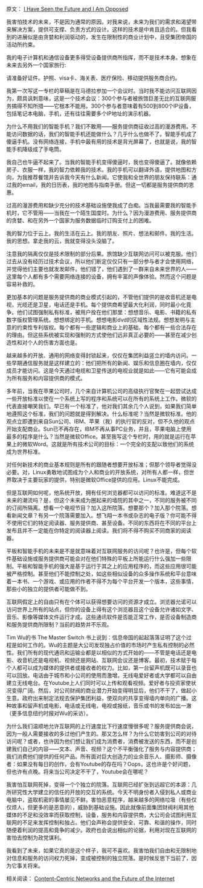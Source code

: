 原文： <a href="http://core77.com/blog/columns/i_have_seen_the_future_and_i_am_opposed_18532.asp">I Have Seen the Future and I Am Opposed</a>

我害怕技术的未来，不是因为通常的原因。对我来说，未来为我们的需求和渴望带来解决方案，提供可支撑、负责方式的设计。这样的技术是中肯且适合的。但我看到的进展似是由贪婪和利润驱动的，发生在限制性的商业计划中，且受集团帝国的活动所约束。

我的电子计算机和通信设备更多得受设备提供商所指挥，而不是技术本身。想象在未来去另外一个国家旅行:

请准备好证件。护照、visa卡、海关表、医疗保险、移动提供服务商合约。

我第一次写这一专栏的草稿是在马德拉参加一个会议时。当时我不能访问互联网因为，颇具讽刺意味，这是一个技术会议：300个参与者被旅馆巨差无比的互联网服务搞得不知所措——它根本不能用。300个参与者意味着有500到800个IP设备，包括笔记本电脑，手机，还有往往需要多个IP地址的演示机器。

为什么不用我们的智能手机？我们不敢用——服务提供商征收过高的漫游费用。不能访问数据的话，我们的智能手机还能做什么？几乎什么也做不了。智能手机成了傻逼手机。没有网络连接，手机中最有用的技术是背光屏幕了，也就是说，我的智能手机降级成了手电筒。

我自己也牛逼不起来了。当我的智能手机变得傻逼时，我也变得傻逼了。就像依赖房子、衣服一样，我的智力依赖我的技术。我的手机可以翻译外语，提供地图和方向，为我推荐餐馆并告诉我今天有什么新闻。它使我和全世界的朋友保持联系：通过我的email，我的日历表，我的地图与指南手册。但这一切都是服务提供商的恩惠。

过高的漫游费用和缺少充分的技术基础设施使我成了白痴。当我最需要我的智能手机时，它不管用——当我在一个陌生国度时。为什么？因为漫游费用、服务提供商的贪婪、和在另外一个国家为服务数据临时订购支付上的困难。

我的智力位于云上。我的生活在云上。我的朋友、照片、想法和邮件。我的生活。我的思想。拿走我的云，我就变得没头没脑了。

注意我的隔离仅仅是技术限制的部分后果。旅馆缺少互联网访问可以被克服。他们过去从没有经历过技术会议，所以他们断定仅仅只有一部分参与者才会使用网络，并觉得他们主要也就发发邮件。他们错了，他们遇到了一群来自未来世界的人——这里每个人都有多个需要网络连接的设备，拥有丰富的声像体验。然而这个问题是容易补救的。

更加基本的问题是服务提供商的商业模式引起的，不管他们提供的是收音机还是电视，光缆还是卫星，电话还是手机。每个提供商希望最大化利润，同时最小化竟争。他们试图强制私有标准，被用户拴在他们那里：想想音乐、电影、书籍的私有数字版权管理系统。想想绑定的手机。想想电影dvd的区域性法规。想想发明与主意的约束性专利版权。每个都有一些逻辑和商业上的基础，每个都有一些合法存在的理由。但这些系统被实现和强制的方式使他们远非真正必要的——甚至在减少创造性和对个人的伤害方面也是。

越来越多的开放、通用的网络变得封锁起来，仅仅在集团利益竖立的墙内访问。一些早期通信服务就是这样建立的：他们把所有的新闻、娱乐和信息圈在墙内，仅仅成员才能访问。这是今天通过电缆和卫星传送的电视业就是如此——它有可能会成为所有服务和内容提供商的模式。

多年前，当我在苹果公司时，几个来自计算机公司的高级执行官聚在一起尝试达成一些开放标准以使在一个系统上写的程序和系统可以在所有的系统上工作。微软的代表直接嘲笑我们。早已有一个标准了，他对我们其余几个人说到，如果我们简单地遵照这个标准，我们的问题就是得到解决。什么标准呢？当然是微软标准。他的观点立即遭到来自Sun公司、IBM、苹果（我）的执行官的反对，但不久他的观点开始支配商业。Sun已不再存在，IBM不再从事PC业务，并且，苹果电脑上使用最多的程序是什么？当然是微软Office。甚至我写这个专栏时，用的就是运行在苹果上的微软Word。这就是所有技术公司的目标：一个完全的支配以致他们的系统成为世界标准。

对任何新技术的商业基本规则是所有的跟随者想要开放标准；但那个领导者觉得没必要。对，Linux勇敢地试图成为个人和商业的开放系统，对所有人都一样，但世界取决于主要玩家的提供，特别是微软Office提供的应用。Linux不能完成。

但是互联网如何呢，他系统开放，拥有任何浏览器都可以访问的标准。难道这不是未来的潮流吗？是，但这个未来成为圈起来的墙院的其中之一，不同的服务被不同的订阅所隔离。想看一个电视节目？加入这所院落。想要那个？加入那个院落。想看新闻文章？有另一个院落需要加入。想飞翔一本书或杂志的电子版？你可能不得不使用它们的特定阅读器、服务提供商、甚至设备。不同的东西将在不同的平台上发布且并不一定能在你特定的阅读器上阅读。我们将不得不购买不同商家的阅读器。

平板和智能手机的未来是不是就意味着对互联网服务的访问呢？也许是，但每个软件基础设施或服务提供商可能会对在他们特殊的平板上所能运行什么强加一些限制。平板和智能手机的强大是基于运行于其之上的应用程序的，而这些应用很可能被严格控制。甚至他们不能控制之处，如这些相似设备的众多操作系统和平台意味着一本书、一个游戏、或应用的作者不得不为每个平台开发一个版本，这些事情，那些小的独立的提供者可能做不到。

互联网假定上的自由只有在个体可以获得想要访问的资源才成立。浏览器允诺可以访问世界上所有的站点，但你的设备上得有这个浏览器且这个设备允许诸如文字、音乐、影像等媒体文件运行才成。这些通讯软件是否能正常工作，是否设备制造商和服务提供商所限制？当前的趋势并不乐观。

Tim Wu的书 The Master Switch 书上说到：信息帝国的起起落落证明了这个过程是如何工作的。Wu的主题是大公司发现独占价值的市场时产生私有控制的必然性。我们所有的现代通讯和运输业都是以相似的方式开始的——不管是电话还是电影、收音机还是电视机、视频还是网站、互联网会议还是博客。最初，技术赋于每个人都可以成为媒体的提供者或接收者的权力。比如，第一台留声机既可以录音也可以回放。电话由于城市和小公司的使用而激增。无线电爱好者或大学都可以自由建立无线电台。在Youtube上人们同时可以上传和观看视频。爱好者与投资家使状况变得广阔。然后，对公司财阀的商业潜力开始变得明显后，他们不干了，做起小生意。政府出来制定法规去保护集团利益，使双向的共享变得墙内单向的广播。这种故事和留声机或电影，电话或无线电，电视或报纸，音乐或书的发布如出一澈（更多信息纽约时报对Wu的采访）。

为什么我们温顺地允许互联网的上行速度比下行速度慢很多呢？服务提供商会说，因为一般人需要接收的多过他们产生的。那又怎么样？为什么它妨害到公司的对待访问呢？或者，也许因为他们想让我们成为消费者，消费被发送的东西，而不是创建我们自己的内容——文本、声音、视频？这个不平衡强化了服务与内容提供商；我们消费他们提供的任何产品。所有面对巨大创造力的业余音乐人、摄影师、摄像者：如果没有每日的创作，会有Youtube的存在吗？Oops，这也许是个好问题，但也许有点晚。将来当公司决定不干了，Youtube会在哪呢？

我害怕互联网死掉，变得一个个独立的院落。互联网已经扩张到远超它的本源：几所研究性大学建立的信任的开放的交互的系统。今天不明身份者入侵到私人或商业电脑中，盗取机密的事情屡见不鲜。害怕恶意程序，越来越多的网络垃圾（有些仅仅烦人，但更多的是恶意的），威胁到基础设施。因此就像前面集团财阀利用其他媒体的不足和没效率而获取控制，设备，服务和内容提供商，大公司会试图利用互联网的不足来发挥控制和独占。他们会声称会提供安全、可靠、和谐的操作，同时随便着利润的提高和竟争的减少。政府也会说出相似的论据，利用对现在互联网的害怕去控制为政党谋利。

我看到了未来，如果它真的是这个样子，我可不喜欢。我害怕我们自由和无限制地对信息和服务的访问权力死掉，变成被控制的独立院落。是时候反思下当前了，因为它事关将来。

相关阅读： <a href="http://al3x.net/2011/02/15/internet-future.html">Content-Centric Networks and the Future of the Internet</a>